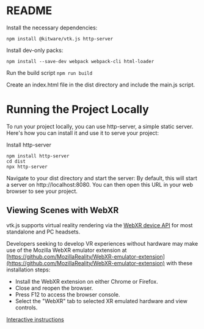 # README

Install the necessary dependencies:
```shell
npm install @kitware/vtk.js http-server
```

Install dev-only packs: 
```shell
npm install --save-dev webpack webpack-cli html-loader
```

Run the build script `npm run build`

Create an index.html file in the dist directory and include the main.js script.

# Running the Project Locally
To run your project locally, you can use http-server, a simple static server. Here's how you can install it and use it to serve your project:

Install http-server
```shell
npm install http-server
cd dist
npx http-server
```

Navigate to your dist directory and start the server:
By default, this will start a server on http://localhost:8080. You can then open this URL in your web browser to see your project.

## Viewing Scenes with WebXR

vtk.js supports virtual reality rendering via the [WebXR device API](https://www.w3.org/TR/webxr/) for most standalone and PC headsets.

Developers seeking to develop VR experiences without hardware may make use of the Mozilla WebXR emulator extension at [https://github.com/MozillaReality/WebXR-emulator-extension](https://github.com/MozillaReality/WebXR-emulator-extension) with these installation steps:

- Install the WebXR extension on either Chrome or Firefox.
- Close and reopen the browser.
- Press F12 to access the browser console.
- Select the "WebXR" tab to selected XR emulated hardware and view controls.

[Interactive instructions](https://scribehow.com/shared/Install_Chrome_Extension_for_VR_Visualization__vjzrmIAYSoOtJBrybbPZng)
